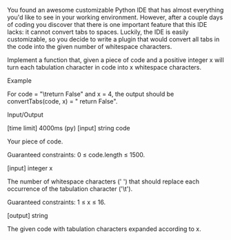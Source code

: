 You found an awesome customizable Python IDE that has almost everything you'd like to see in your working environment. However, after a couple days of coding you discover that there is one important feature that this IDE lacks: it cannot convert tabs to spaces. Luckily, the IDE is easily customizable, so you decide to write a plugin that would convert all tabs in the code into the given number of whitespace characters.

Implement a function that, given a piece of code and a positive integer x will turn each tabulation character in code into x whitespace characters.

Example

For code = "\treturn False" and x = 4, the output should be
convertTabs(code, x) = "    return False".

Input/Output

[time limit] 4000ms (py)
[input] string code

Your piece of code.

Guaranteed constraints:
0 ≤ code.length ≤ 1500.

[input] integer x

The number of whitespace characters (' ') that should replace each occurrence of the tabulation character ('\t').

Guaranteed constraints:
1 ≤ x ≤ 16.

[output] string

The given code with tabulation characters expanded according to x.

